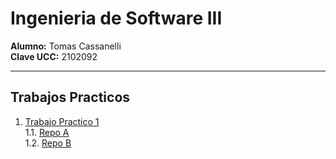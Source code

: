 # Ingenieria de Software III

**Alumno:** Tomas Cassanelli  
**Clave UCC:** 2102092

---

## Trabajos Practicos

1. [Trabajo Practico 1](https://github.com/TomiCassanelli/TP01)<br>
   1.1. [Repo A](https://github.com/TomiCassanelli/TP01-RepoA)<br>
   1.2. [Repo B](https://github.com/TomiCassanelli/TP01-RepoB)<br>